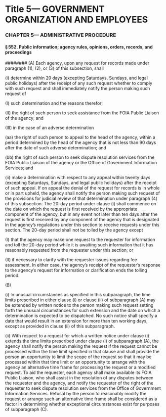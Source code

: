 
# Title 5— GOVERNMENT ORGANIZATION AND EMPLOYEES
### CHAPTER 5— ADMINISTRATIVE PROCEDURE
#### § 552. Public information; agency rules, opinions, orders, records, and proceedings
######## (A) Each agency, upon any request for records made under paragraph (1), (2), or (3) of this subsection, shall

(i) determine within 20 days (excepting Saturdays, Sundays, and legal public holidays) after the receipt of any such request whether to comply with such request and shall immediately notify the person making such request of

(I) such determination and the reasons therefor;

(II) the right of such person to seek assistance from the FOIA Public Liaison of the agency; and

(III) in the case of an adverse determination

(aa) the right of such person to appeal to the head of the agency, within a period determined by the head of the agency that is not less than 90 days after the date of such adverse determination; and

(bb) the right of such person to seek dispute resolution services from the FOIA Public Liaison of the agency or the Office of Government Information Services; and

(ii) make a determination with respect to any appeal within twenty days (excepting Saturdays, Sundays, and legal public holidays) after the receipt of such appeal. If on appeal the denial of the request for records is in whole or in part upheld, the agency shall notify the person making such request of the provisions for judicial review of that determination under paragraph (4) of this subsection. The 20-day period under clause (i) shall commence on the date on which the request is first received by the appropriate component of the agency, but in any event not later than ten days after the request is first received by any component of the agency that is designated in the agency’s regulations under this section to receive requests under this section. The 20-day period shall not be tolled by the agency except

(I) that the agency may make one request to the requester for information and toll the 20-day period while it is awaiting such information that it has reasonably requested from the requester under this section; or

(II) if necessary to clarify with the requester issues regarding fee assessment. In either case, the agency’s receipt of the requester’s response to the agency’s request for information or clarification ends the tolling period.

(B)

(i) In unusual circumstances as specified in this subparagraph, the time limits prescribed in either clause (i) or clause (ii) of subparagraph (A) may be extended by written notice to the person making such request setting forth the unusual circumstances for such extension and the date on which a determination is expected to be dispatched. No such notice shall specify a date that would result in an extension for more than ten working days, except as provided in clause (ii) of this subparagraph.

(ii) With respect to a request for which a written notice under clause (i) extends the time limits prescribed under clause (i) of subparagraph (A), the agency shall notify the person making the request if the request cannot be processed within the time limit specified in that clause and shall provide the person an opportunity to limit the scope of the request so that it may be processed within that time limit or an opportunity to arrange with the agency an alternative time frame for processing the request or a modified request. To aid the requester, each agency shall make available its FOIA Public Liaison, who shall assist in the resolution of any disputes between the requester and the agency, and notify the requester of the right of the requester to seek dispute resolution services from the Office of Government Information Services. Refusal by the person to reasonably modify the request or arrange such an alternative time frame shall be considered as a factor in determining whether exceptional circumstances exist for purposes of subparagraph (C).
